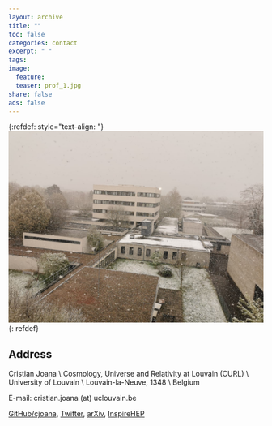 ```yaml
---
layout: archive
title: ""
toc: false
categories: contact
excerpt: " "
tags: 
image:
  feature:
  teaser: prof_1.jpg
share: false
ads: false
---
```



{:refdef: style="text-align: "}
<img  src="/images/IRMP_snow_orig.jpeg" alt="fig bh" width="600"/>
{: refdef}

## Address

Cristian Joana \\
Cosmology, Universe and Relativity at Louvain (CURL) \\
University of Louvain \\
Louvain-la-Neuve, 1348 \\
Belgium

E-mail: cristian.joana (at) uclouvain.be

[GitHub/cjoana](https://github.com/cjoana), [Twitter](https://twitter.com/cjphy), [arXiv](https://arxiv.org/search/?searchtype=author&query=Joana%2C+C), [InspireHEP](https://inspirehep.net/literature?sort=mostrecent&size=25&page=1&q=a%20C.Joana.1)
